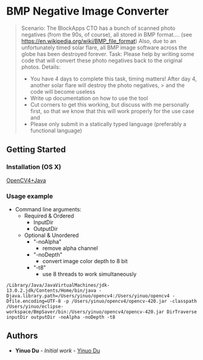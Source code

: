 # BMP Negative Image Converter 

> Scenario: The BlockApps CTO has a bunch of scanned photo negatives (from the 90s, of course), all stored in BMP format.... (see https://en.wikipedia.org/wiki/BMP_file_format)
> Also, due to an unfortunately timed solar flare, all BMP image software across the globe has been destroyed forever.
> Task: Please help by writing some code that will convert these photo negatives back to the original photos.
> Details:
> - You have 4 days to complete this task, timing matters! After day 4, another solar flare will destroy the photo negatives, > and the code will become useless
> - Write up documentation on how to use the tool
> - Cut corners to get this working, but discuss with me personally first, so that we know that this will work properly for the use case and
> - Please only submit in a statically typed language (preferably a functional language) 

## Getting Started 

### Installation (OS X)



[OpenCV4+Java](https://opencv-java-tutorials.readthedocs.io/en/latest/01-installing-opencv-for-java.html#introduction-to-opencv-for-java)

### Usage example 

- Command line arguments:
	- Required & Ordered
		- InputDir 
		- OutputDir
	- Optional & Unordered
		- "-noAlpha"
			- remove alpha channel
		- "-noDepth"
			- convert image color depth to 8 bit
		- "-t8"
			- use 8 threads to work simultaneously


```
/Library/Java/JavaVirtualMachines/jdk-13.0.2.jdk/Contents/Home/bin/java -Djava.library.path=/Users/yinuo/opencv4:/Users/yinuo/opencv4 -Dfile.encoding=UTF-8 -p /Users/yinuo/opencv4/opencv-420.jar -classpath /Users/yinuo/eclipse-workspace/BmpSaver/bin:/Users/yinuo/opencv4/opencv-420.jar DirTraverse inputDir outputDir -noAlpha -noDepth -t8
```

## Authors 

* **Yinuo Du** - *Initial work* - [Yinuo Du](http://www.linkedin.com/in/yinuo-du-sde-intern)


